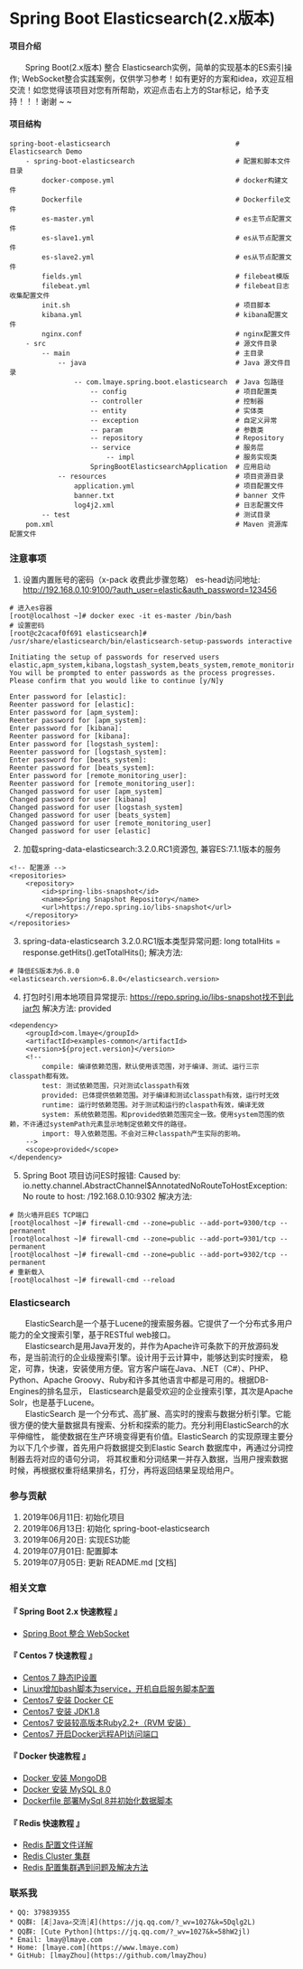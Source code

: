 # Spring Boot Elasticsearch(2.x版本)

#### 项目介绍
&emsp;&emsp;Spring Boot(2.x版本) 整合 Elasticsearch实例，简单的实现基本的ES索引操作;
WebSocket整合实践案例，仅供学习参考！如有更好的方案和idea，欢迎互相交流！如您觉得该项目对您有所帮助，欢迎点击右上方的Star标记，给予支持！！！谢谢 ~ ~

#### 项目结构
    spring-boot-elasticsearch                               # Elasticsearch Demo
        - spring-boot-elasticsearch                         # 配置和脚本文件目录
            docker-compose.yml                              # docker构建文件
            Dockerfile                                      # Dockerfile文件
            es-master.yml                                   # es主节点配置文件
            es-slave1.yml                                   # es从节点配置文件
            es-slave2.yml                                   # es从节点配置文件
            fields.yml                                      # filebeat模版
            filebeat.yml                                    # filebeat日志收集配置文件
            init.sh                                         # 项目脚本
            kibana.yml                                      # kibana配置文件
            nginx.conf                                      # nginx配置文件
        - src                                               # 源文件目录
            -- main                                         # 主目录
                -- java                                     # Java 源文件目录
                    -- com.lmaye.spring.boot.elasticsearch  # Java 包路径
                        -- config                           # 项目配置类
                        -- controller                       # 控制器
                        -- entity                           # 实体类
                        -- exception                        # 自定义异常
                        -- param                            # 参数类
                        -- repository                       # Repository
                        -- service                          # 服务层
                            -- impl                         # 服务实现类
                        SpringBootElasticsearchApplication  # 应用启动
                -- resources                                # 项目资源目录
                    application.yml                         # 项目配置文件
                    banner.txt                              # banner 文件
                    log4j2.xml                              # 日志配置文件
            -- test                                         # 测试目录
        pom.xml                                             # Maven 资源库配置文件

### 注意事项
1. 设置内置账号的密码（x-pack 收费此步骤忽略）
   es-head访问地址: http://192.168.0.10:9100/?auth_user=elastic&auth_password=123456
```$bash
# 进入es容器
[root@localhost ~]# docker exec -it es-master /bin/bash
# 设置密码
[root@c2cacaf0f691 elasticsearch]# /usr/share/elasticsearch/bin/elasticsearch-setup-passwords interactive

Initiating the setup of passwords for reserved users elastic,apm_system,kibana,logstash_system,beats_system,remote_monitoring_user.
You will be prompted to enter passwords as the process progresses.
Please confirm that you would like to continue [y/N]y

Enter password for [elastic]: 
Reenter password for [elastic]: 
Enter password for [apm_system]: 
Reenter password for [apm_system]: 
Enter password for [kibana]: 
Reenter password for [kibana]: 
Enter password for [logstash_system]: 
Reenter password for [logstash_system]: 
Enter password for [beats_system]: 
Reenter password for [beats_system]: 
Enter password for [remote_monitoring_user]: 
Reenter password for [remote_monitoring_user]: 
Changed password for user [apm_system]
Changed password for user [kibana]
Changed password for user [logstash_system]
Changed password for user [beats_system]
Changed password for user [remote_monitoring_user]
Changed password for user [elastic]
```

2. 加载spring-data-elasticsearch:3.2.0.RC1资源包, 兼容ES:7.1.1版本的服务
```$xslt
<!-- 配置源 -->
<repositories>
    <repository>
        <id>spring-libs-snapshot</id>
        <name>Spring Snapshot Repository</name>
        <url>https://repo.spring.io/libs-snapshot</url>
    </repository>
</repositories>
```

3. spring-data-elasticsearch 3.2.0.RC1版本类型异常问题: long totalHits = response.getHits().getTotalHits();
   解决方法:
```$xslt
# 降低ES版本为6.8.0
<elasticsearch.version>6.8.0</elasticsearch.version>
```

4. 打包时引用本地项目异常提示: https://repo.spring.io/libs-snapshot找不到此jar包
   解决方法: <scope>provided</scope>
```$xslt
<dependency>
    <groupId>com.lmaye</groupId>
    <artifactId>examples-common</artifactId>
    <version>${project.version}</version>
    <!--
        compile: 编译依赖范围，默认使用该范围，对于编译、测试、运行三宗classpath都有效。
        test: 测试依赖范围，只对测试classpath有效
        provided: 已体提供依赖范围。对于编译和测试classpath有效，运行时无效
        runtime: 运行时依赖范围。对于测试和运行的claspath有效，编译无效
        system: 系统依赖范围。和provided依赖范围完全一致。使用system范围的依赖，不许通过systemPath元素显示地制定依赖文件的路径。
        import: 导入依赖范围。不会对三种classpath产生实际的影响。
    -->
    <scope>provided</scope>
</dependency>
```

5. Spring Boot 项目访问ES时报错: Caused by: io.netty.channel.AbstractChannel$AnnotatedNoRouteToHostException: No route to host: /192.168.0.10:9302
   解决方法: 
```$bash
# 防火墙开启ES TCP端口
[root@localhost ~]# firewall-cmd --zone=public --add-port=9300/tcp --permanent
[root@localhost ~]# firewall-cmd --zone=public --add-port=9301/tcp --permanent
[root@localhost ~]# firewall-cmd --zone=public --add-port=9302/tcp --permanent
# 重新载入
[root@localhost ~]# firewall-cmd --reload
```

### Elasticsearch
&emsp;&emsp;ElasticSearch是一个基于Lucene的搜索服务器。它提供了一个分布式多用户能力的全文搜索引擎，基于RESTful web接口。<br/>
&emsp;&emsp;Elasticsearch是用Java开发的，并作为Apache许可条款下的开放源码发布，是当前流行的企业级搜索引擎。设计用于云计算中，能够达到实时搜索，
稳定，可靠，快速，安装使用方便。官方客户端在Java、.NET（C#）、PHP、Python、Apache Groovy、Ruby和许多其他语言中都是可用的。根据DB-Engines的排名显示，
Elasticsearch是最受欢迎的企业搜索引擎，其次是Apache Solr，也是基于Lucene。<br/>
&emsp;&emsp;ElasticSearch 是一个分布式、高扩展、高实时的搜索与数据分析引擎。它能很方便的使大量数据具有搜索、分析和探索的能力。充分利用ElasticSearch的水平伸缩性，
能使数据在生产环境变得更有价值。ElasticSearch 的实现原理主要分为以下几个步骤，首先用户将数据提交到Elastic Search 数据库中，再通过分词控制器去将对应的语句分词，
将其权重和分词结果一并存入数据，当用户搜索数据时候，再根据权重将结果排名，打分，再将返回结果呈现给用户。

### 参与贡献
1. 2019年06月11日: 初始化项目
2. 2019年06月13日: 初始化 spring-boot-elasticsearch
3. 2019年06月20日: 实现ES功能
4. 2019年07月01日: 配置脚本
5. 2019年07月05日: 更新 README.md [文档]

### 相关文章
#### 『 Spring Boot 2.x 快速教程 』
- [Spring Boot 整合 WebSocket](https://www.lmaye.com/2018/12/06/20181206163745/)

#### 『 Centos 7 快速教程 』
- [Centos 7 静态IP设置](https://www.lmaye.com/2017/12/22/20180809103359/)
- [Linux增加bash脚本为service，开机自启服务脚本配置](https://www.lmaye.com/2017/12/23/20180809103413/)
- [Centos7 安装 Docker CE](hhttps://www.lmaye.com/2019/04/28/20190428183357/)
- [Centos7 安装 JDK1.8](https://www.lmaye.com/2019/04/29/20190429005630/)
- [Centos7 安装较高版本Ruby2.2+（RVM 安装）](https://www.lmaye.com/2019/01/24/20190124223042/)
- [Centos7 开启Docker远程API访问端口](https://www.lmaye.com/2019/06/04/20190604230713/)

#### 『 Docker 快速教程 』
- [Docker 安装 MongoDB](https://www.lmaye.com/2019/05/06/20190506232452/)
- [Docker 安装 MySQL 8.0](https://www.lmaye.com/2019/05/22/20190522162930/)
- [Dockerfile 部署MySql 8并初始化数据脚本](https://www.lmaye.com/2019/06/02/20190602133656/)

#### 『 Redis 快速教程 』
- [Redis 配置文件详解](https://www.lmaye.com/2018/09/06/20180906002632/)
- [Redis Cluster 集群](https://www.lmaye.com/2019/01/24/20190124212849/)
- [Redis 配置集群遇到问题及解决方法](https://www.lmaye.com/2019/01/24/20190124223656/)

### 联系我
    * QQ: 379839355
    * QQ群: [Æ┊Java✍交流┊Æ](https://jq.qq.com/?_wv=1027&k=5Dqlg2L)
    * QQ群: [Cute Python](https://jq.qq.com/?_wv=1027&k=58hW2jl)
    * Email: lmay@lmaye.com
    * Home: [lmaye.com](https://www.lmaye.com)
    * GitHub: [lmayZhou](https://github.com/lmayZhou)
